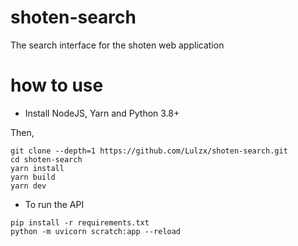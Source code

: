 # shoten-search
The search interface for the shoten web application

# how to use

- Install NodeJS, Yarn and Python 3.8+

Then,
```
git clone --depth=1 https://github.com/Lulzx/shoten-search.git
cd shoten-search
yarn install
yarn build
yarn dev
```

- To run the API

```
pip install -r requirements.txt
python -m uvicorn scratch:app --reload
```